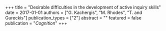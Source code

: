 +++
title = "Desirable difficulties in the development of active inquiry skills"
date = 2017-01-01
authors = ["G. Kachergis", "M. Rhodes", "T. and Gureckis"]
publication_types = ["2"]
abstract = ""
featured = false
publication = "*Cognition*"
+++

